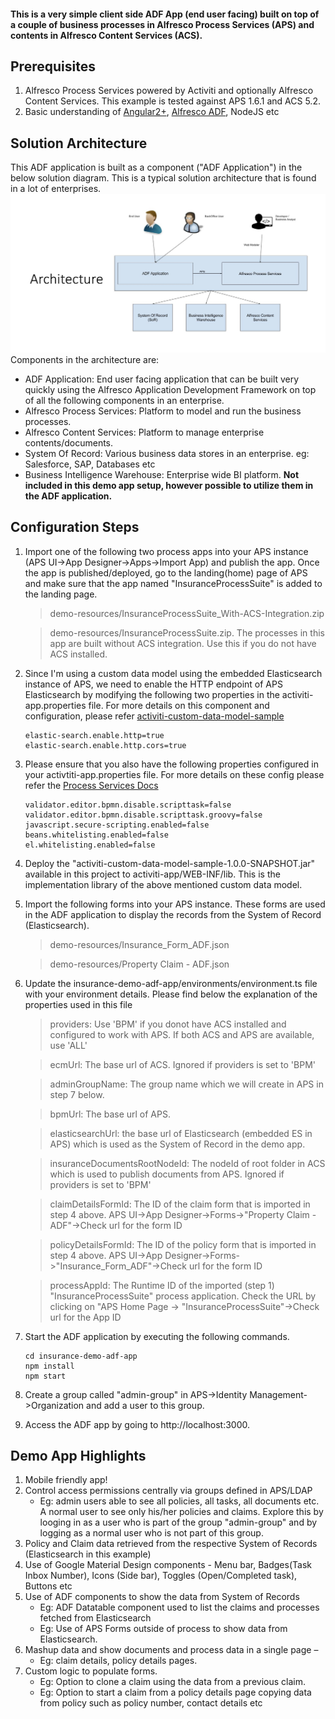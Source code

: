 #### This is a very simple client side ADF App (end user facing) built on top of a couple of business processes in Alfresco Process Services (APS) and contents in Alfresco Content Services (ACS). 

## Prerequisites
1. Alfresco Process Services powered by Activiti and optionally Alfresco Content Services. This example is tested against APS 1.6.1 and ACS 5.2.
2. Basic understanding of [Angular2+](https://angular.io/), [Alfresco ADF](https://community.alfresco.com/community/application-development-framework/pages/get-started), NodeJS etc

## Solution Architecture
This ADF application is built as a component ("ADF Application") in the below solution diagram. This is a typical solution architecture that is found in a lot of enterprises.
![alt tag]( https://github.com/Alfresco/adf-examples/blob/master/ADF%201.5.0/insurance-policy-and-claim-center-app/demo-resources/Architecture.png )
Components in the architecture are:
* ADF Application: End user facing application that can be built very quickly using the Alfresco Application Development Framework on top of all the following components in an enterprise.
* Alfresco Process Services: Platform to model and run the business processes.
* Alfresco Content Services: Platform to manage enterprise contents/documents.
* System Of Record: Various business data stores in an enterprise. eg: Salesforce, SAP, Databases etc 
* Business Intelligence Warehouse: Enterprise wide BI platform. **Not included in this demo app setup, however possible to utilize them in the ADF application.**

## Configuration Steps
1. Import one of the following two process apps into your APS instance (APS UI->App Designer->Apps->Import App) and publish the app. Once the app is published/deployed, go to the landing(home) page of APS and make sure that the app named "InsuranceProcessSuite" is added to the landing page. 
	
	 > demo-resources/InsuranceProcessSuite_With-ACS-Integration.zip 
							
	 > demo-resources/InsuranceProcessSuite.zip. The processes in this app are built without ACS integration. Use this if you do not have ACS installed.
	
2. Since I'm using a custom data model using the embedded Elasticsearch instance of APS, we need to enable the HTTP endpoint of APS Elasticsearch by modifying the following two properties in the activiti-app.properties file. For more details on this component and configuration, please refer [activiti-custom-data-model-sample](https://github.com/cijujoseph/activiti-examples/tree/master/activiti-custom-data-model-sample)
	```
	elastic-search.enable.http=true
	elastic-search.enable.http.cors=true
	```
3. Please ensure that you also have the following properties configured in your activtiti-app.properties file. For more details on these config please refer the [Process Services Docs](http://docs.alfresco.com/process-services1.6/concepts/welcome.html)
	```
	validator.editor.bpmn.disable.scripttask=false
	validator.editor.bpmn.disable.scripttask.groovy=false
	javascript.secure-scripting.enabled=false
	beans.whitelisting.enabled=false
	el.whitelisting.enabled=false
	```

4. Deploy the "activiti-custom-data-model-sample-1.0.0-SNAPSHOT.jar" available in this project to activiti-app/WEB-INF/lib. This is the implementation library of the above mentioned custom data model.
5. Import the following forms into your APS instance. These forms are used in the ADF application to display the records from the System of Record (Elasticsearch).
	 
	 > demo-resources/Insurance_Form_ADF.json
	 
	 > demo-resources/Property Claim - ADF.json

6. Update the insurance-demo-adf-app/environments/environment.ts file with your environment details. Please find below the explanation of the properties used in this file
	
	 > providers: Use 'BPM' if you donot have ACS installed and configured to work with APS. If both ACS and APS are available, use 'ALL'
  	
	 > ecmUrl: The base url of ACS. Ignored if providers is set to 'BPM'
    
	 > adminGroupName: The group name which we will create in APS in step 7 below.
  	
	 > bpmUrl: The base url of APS.
  	
	 > elasticsearchUrl: the base url of Elasticsearch (embedded ES in APS) which is used as the System of Record in the demo app.
  	
	 > insuranceDocumentsRootNodeId: The nodeId of root folder in ACS which is used to publish documents from APS. Ignored if providers is set to 'BPM'
  	
	 > claimDetailsFormId: The ID of the claim form that is imported in step 4 above. APS UI->App Designer->Forms->"Property Claim - ADF"->Check url for the form ID
  	 
	 > policyDetailsFormId: The ID of the policy form that is imported in step 4 above. APS UI->App Designer->Forms->"Insurance_Form_ADF"->Check url for the form ID
  	 
	 > processAppId: The Runtime ID of the imported (step 1) "InsuranceProcessSuite" process application. Check the URL by clicking on "APS Home Page -> "InsuranceProcessSuite"->Check url for the App ID
	
7. Start the ADF application by executing the following commands.
	```
	cd insurance-demo-adf-app
	npm install
	npm start
	```
8. Create a group called "admin-group" in APS->Identity Management->Organization and add a user to this group.
9. Access the ADF app by going to http://localhost:3000.

## Demo App Highlights
1. Mobile friendly app!
2. Control access permissions centrally via groups defined in APS/LDAP
	* Eg: admin users able to see all policies, all tasks, all documents etc. A normal user to see only his/her policies and claims. Explore this by looging in as a user who is part of the group "admin-group" and by logging as a normal user who is not part of this group.
3. Policy and Claim data retrieved from the respective System of Records (Elasticsearch in this example)
4. Use of Google Material Design components - Menu bar, Badges(Task Inbox Number), Icons (Side bar), Toggles (Open/Completed task), Buttons etc
5. Use of ADF components to show the data from System of Records
	* Eg: ADF Datatable component used to list the claims and processes fetched from Elasticsearch
	* Eg: Use of APS Forms outside of process to show data from Elasticsearch.
6. Mashup data and show documents and process data in a single page – 
	* Eg: claim details, policy details pages.
7. Custom logic to populate forms.
	* Eg: Option to clone a claim using the data from a previous claim. 
    * Eg: Option to start a claim from a policy details page copying data from policy such as policy number, contact details etc
